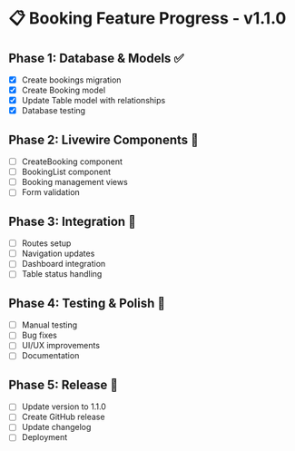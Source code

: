 # 📋 Booking Feature Progress - v1.1.0

## Phase 1: Database & Models ✅
- [x] Create bookings migration
- [x] Create Booking model
- [x] Update Table model with relationships
- [x] Database testing

## Phase 2: Livewire Components 🚧
- [ ] CreateBooking component
- [ ] BookingList component  
- [ ] Booking management views
- [ ] Form validation

## Phase 3: Integration 🔄
- [ ] Routes setup
- [ ] Navigation updates
- [ ] Dashboard integration
- [ ] Table status handling

## Phase 4: Testing & Polish 📝
- [ ] Manual testing
- [ ] Bug fixes
- [ ] UI/UX improvements
- [ ] Documentation

## Phase 5: Release 🚀
- [ ] Update version to 1.1.0
- [ ] Create GitHub release
- [ ] Update changelog
- [ ] Deployment